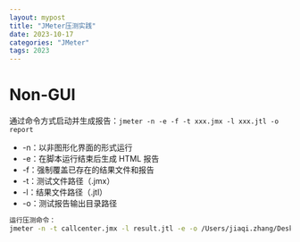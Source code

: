 ```yaml
---
layout: mypost
title: "JMeter压测实践"
date: 2023-10-17
categories: "JMeter"
tags: 2023
---
```


# Non-GUI

通过命令方式启动并生成报告：`jmeter -n -e -f -t xxx.jmx -l xxx.jtl -o report`

- -n：以非图形化界面的形式运行
- -e：在脚本运行结束后生成 HTML 报告
- -f：强制覆盖已存在的结果文件和报告
- -t：测试文件路径（.jmx）
- -l：结果文件路径（.jtl）
- -o：测试报告输出目录路径

```bash
运行压测命令：
jmeter -n -t callcenter.jmx -l result.jtl -e -o /Users/jiaqi.zhang/Desktop/xt/20231016ST/result
```
